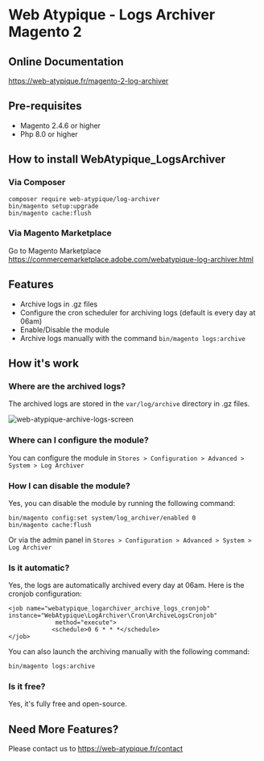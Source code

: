 # Web Atypique - Logs Archiver Magento 2

## Online Documentation
https://web-atypique.fr/magento-2-log-archiver

## Pre-requisites
- Magento 2.4.6 or higher
- Php 8.0 or higher

## How to install WebAtypique_LogsArchiver

### Via Composer
```
composer require web-atypique/log-archiver
bin/magento setup:upgrade
bin/magento cache:flush
```

### Via Magento Marketplace

Go to Magento Marketplace https://commercemarketplace.adobe.com/webatypique-log-archiver.html

## Features
- Archive logs in .gz files
- Configure the cron scheduler for archiving logs (default is every day at 06am)
- Enable/Disable the module
- Archive logs manually with the command `bin/magento logs:archive`

## How it's work

### Where are the archived logs?

The archived logs are stored in the `var/log/archive` directory in .gz files.

![web-atypique-archive-logs-screen](https://github.com/geoffreylopez/logs-archiver/assets/22189480/a3396274-2e66-42b3-941b-3dc1d5e9b077)

### Where can I configure the module?

You can configure the module in `Stores > Configuration > Advanced > System > Log Archiver`

### How I can disable the module?

Yes, you can disable the module by running the following command:
```
bin/magento config:set system/log_archiver/enabled 0
bin/magento cache:flush
```

Or via the admin panel in `Stores > Configuration > Advanced > System > Log Archiver`

### Is it automatic?

Yes, the logs are automatically archived every day at 06am.
Here is the cronjob configuration:
```
<job name="webatypique_logarchiver_archive_logs_cronjob" instance="WebAtypique\LogArchiver\Cron\ArchiveLogsCronjob"
             method="execute">
            <schedule>0 6 * * *</schedule>
</job>
```

You can also launch the archiving manually with the following command:
```
bin/magento logs:archive
```

### Is it free?

Yes, it's fully free and open-source.

## Need More Features?
Please contact us to https://web-atypique.fr/contact
